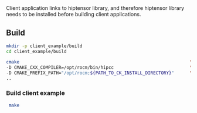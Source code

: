 ##
Client application links to hiptensor library, and therefore hiptensor library needs to be installed before building client applications.


## Build
```bash
mkdir -p client_example/build
cd client_example/build
```

```bash
cmake                                                                 \
-D CMAKE_CXX_COMPILER=/opt/rocm/bin/hipcc                             \
-D CMAKE_PREFIX_PATH="/opt/rocm;${PATH_TO_CK_INSTALL_DIRECTORY}"      \
..
```

### Build client example
```bash
 make
```
